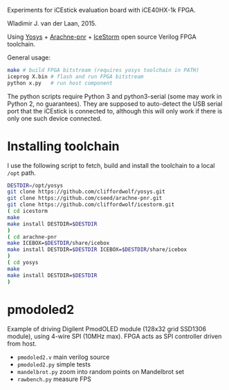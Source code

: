 Experiments for iCEstick evaluation board with iCE40HX-1k FPGA.

Wladimir J. van der Laan, 2015.

Using [Yosys](https://github.com/cliffordwolf/yosys) + [Arachne-pnr](https://github.com/cseed/arachne-pnr) + [IceStorm](https://github.com/cliffordwolf/icestorm) open source Verilog FPGA toolchain.

General usage:
```bash
make # build FPGA bitstream (requires yosys toolchain in PATH)
iceprog X.bin # flash and run FPGA bitstream
python x.py   # run host component
```

The python scripts require Python 3 and python3-serial (some may work in Python 2, no guarantees). They are supposed to auto-detect the USB serial port that the iCEstick is connected to, although this will only work if there is only one such device connected.

Installing toolchain
======================

I use the following script to fetch, build and install the toolchain to a local `/opt` path.

```bash
DESTDIR=/opt/yosys
git clone https://github.com/cliffordwolf/yosys.git
git clone https://github.com/cseed/arachne-pnr.git
git clone https://github.com/cliffordwolf/icestorm.git
( cd icestorm
make
make install DESTDIR=$DESTDIR
)
( cd arachne-pnr
make ICEBOX=$DESTDIR/share/icebox
make install DESTDIR=$DESTDIR ICEBOX=$DESTDIR/share/icebox
)
( cd yosys
make
make install DESTDIR=$DESTDIR
)
```

pmodoled2
============

Example of driving Digilent PmodOLED module (128x32 grid SSD1306 module), using 4-wire SPI (10MHz max).
FPGA acts as SPI controller driven from host.

- `pmodoled2.v` main verilog source
- `pmodoled2.py` simple tests
- `mandelbrot.py` zoom into random points on Mandelbrot set
- `rawbench.py` measure FPS

